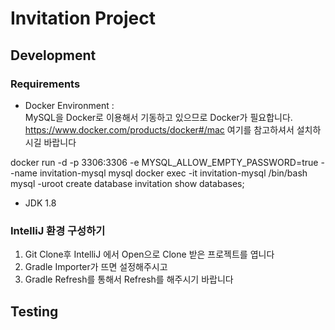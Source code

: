 # Invitation Project

## Development
### Requirements
- Docker Environment :   
MySQL을 Docker로 이용해서 기동하고 있으므로 Docker가 필요합니다.  
https://www.docker.com/products/docker#/mac 여기를 참고하셔서 설치하시길 바랍니다

docker run -d -p 3306:3306 -e MYSQL_ALLOW_EMPTY_PASSWORD=true --name invitation-mysql mysql
docker exec -it invitation-mysql /bin/bash
mysql -uroot
create database invitation
show databases;

- JDK 1.8

### IntelliJ 환경 구성하기
1. Git Clone후 IntelliJ 에서 Open으로 Clone 받은 프로젝트를 엽니다
1. Gradle Importer가 뜨면 설정해주시고
1. Gradle Refresh를 통해서 Refresh를 해주시기 바랍니다



## Testing
